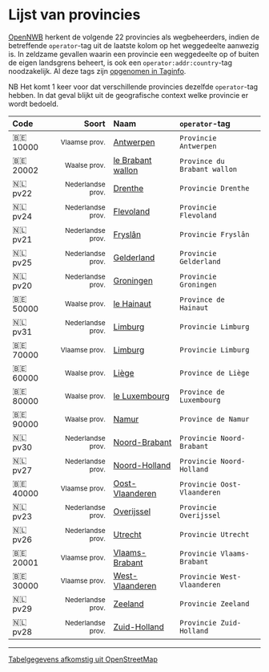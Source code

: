 Lijst van provincies
====================

[OpenNWB](../README.md) herkent de volgende 22 provincies als wegbeheerders, indien de betreffende `operator`-tag uit de laatste kolom op het weggedeelte aanwezig is.
In zeldzame gevallen waarin een provincie een weggedeelte op of buiten de eigen landsgrens beheert, is ook een `operator:addr:country`-tag noodzakelijk.
Al deze tags zijn [opgenomen in Taginfo](https://taginfo.openstreetmap.org/projects/opennwb#tags).

NB Het komt 1 keer voor dat verschillende provincies dezelfde `operator`-tag hebben.
In dat geval blijkt uit de geografische context welke provincie er wordt bedoeld.

| Code | Soort | Naam | `operator`-tag |
| :--- | ---: | :--- | :--- |
| 🇧🇪 10000 | <sub>Vlaamse prov.</sub> | [Antwerpen](https://www.openstreetmap.org/relation/53114) | `Provincie Antwerpen` |
| 🇧🇪 20002 | <sub>Waalse prov.</sub> | [le Brabant wallon](https://www.openstreetmap.org/relation/78748) | `Province du Brabant wallon` |
| 🇳🇱 pv22 | <sub>Nederlandse prov.</sub> | [Drenthe](https://www.openstreetmap.org/relation/47540) | `Provincie Drenthe` |
| 🇳🇱 pv24 | <sub>Nederlandse prov.</sub> | [Flevoland](https://www.openstreetmap.org/relation/47407) | `Provincie Flevoland` |
| 🇳🇱 pv21 | <sub>Nederlandse prov.</sub> | [Fryslân](https://www.openstreetmap.org/relation/47381) | `Provincie Fryslân` |
| 🇳🇱 pv25 | <sub>Nederlandse prov.</sub> | [Gelderland](https://www.openstreetmap.org/relation/47554) | `Provincie Gelderland` |
| 🇳🇱 pv20 | <sub>Nederlandse prov.</sub> | [Groningen](https://www.openstreetmap.org/relation/47826) | `Provincie Groningen` |
| 🇧🇪 50000 | <sub>Waalse prov.</sub> | [le Hainaut](https://www.openstreetmap.org/relation/157559) | `Province de Hainaut` |
| 🇳🇱 pv31 | <sub>Nederlandse prov.</sub> | [Limburg](https://www.openstreetmap.org/relation/47793) | `Provincie Limburg` |
| 🇧🇪 70000 | <sub>Vlaamse prov.</sub> | [Limburg](https://www.openstreetmap.org/relation/53142) | `Provincie Limburg` |
| 🇧🇪 60000 | <sub>Waalse prov.</sub> | [Liège](https://www.openstreetmap.org/relation/1407192) | `Province de Liège` |
| 🇧🇪 80000 | <sub>Waalse prov.</sub> | [le Luxembourg](https://www.openstreetmap.org/relation/1412581) | `Province de Luxembourg` |
| 🇧🇪 90000 | <sub>Waalse prov.</sub> | [Namur](https://www.openstreetmap.org/relation/1311816) | `Province de Namur` |
| 🇳🇱 pv30 | <sub>Nederlandse prov.</sub> | [Noord-Brabant](https://www.openstreetmap.org/relation/47696) | `Provincie Noord-Brabant` |
| 🇳🇱 pv27 | <sub>Nederlandse prov.</sub> | [Noord-Holland](https://www.openstreetmap.org/relation/47654) | `Provincie Noord-Holland` |
| 🇧🇪 40000 | <sub>Vlaamse prov.</sub> | [Oost-Vlaanderen](https://www.openstreetmap.org/relation/53135) | `Provincie Oost-Vlaanderen` |
| 🇳🇱 pv23 | <sub>Nederlandse prov.</sub> | [Overijssel](https://www.openstreetmap.org/relation/47608) | `Provincie Overijssel` |
| 🇳🇱 pv26 | <sub>Nederlandse prov.</sub> | [Utrecht](https://www.openstreetmap.org/relation/47667) | `Provincie Utrecht` |
| 🇧🇪 20001 | <sub>Vlaamse prov.</sub> | [Vlaams-Brabant](https://www.openstreetmap.org/relation/58004) | `Provincie Vlaams-Brabant` |
| 🇧🇪 30000 | <sub>Vlaamse prov.</sub> | [West-Vlaanderen](https://www.openstreetmap.org/relation/416271) | `Provincie West-Vlaanderen` |
| 🇳🇱 pv29 | <sub>Nederlandse prov.</sub> | [Zeeland](https://www.openstreetmap.org/relation/47806) | `Provincie Zeeland` |
| 🇳🇱 pv28 | <sub>Nederlandse prov.</sub> | [Zuid-Holland](https://www.openstreetmap.org/relation/47772) | `Provincie Zuid-Holland` |

---

[Tabelgegevens afkomstig uit OpenStreetMap](https://www.openstreetmap.org/copyright/nl)
